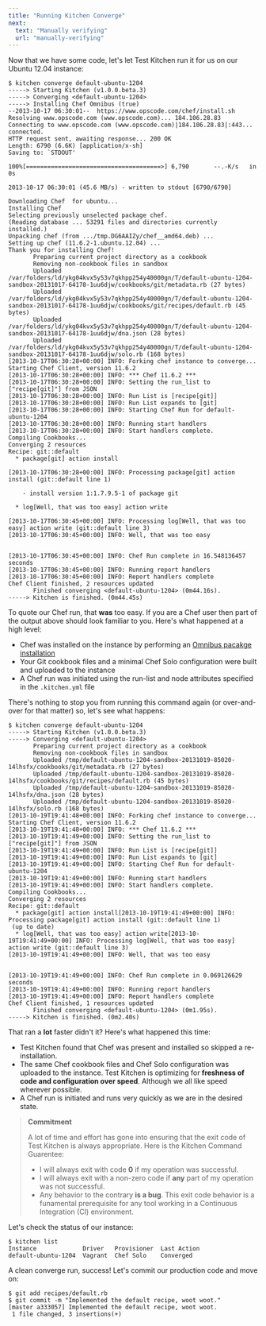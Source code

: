 ```yaml
---
title: "Running Kitchen Converge"
next:
  text: "Manually verifying"
  url: "manually-verifying"
---
```


Now that we have some code, let's let Test Kitchen run it for us on our Ubuntu 12.04 instance:

~~~ 
$ kitchen converge default-ubuntu-1204
-----> Starting Kitchen (v1.0.0.beta.3)
-----> Converging <default-ubuntu-1204>
-----> Installing Chef Omnibus (true)
--2013-10-17 06:30:01--  https://www.opscode.com/chef/install.sh
Resolving www.opscode.com (www.opscode.com)... 184.106.28.83
Connecting to www.opscode.com (www.opscode.com)|184.106.28.83|:443... connected.
HTTP request sent, awaiting response... 200 OK
Length: 6790 (6.6K) [application/x-sh]
Saving to: `STDOUT'

100%[======================================>] 6,790       --.-K/s   in 0s

2013-10-17 06:30:01 (45.6 MB/s) - written to stdout [6790/6790]

Downloading Chef  for ubuntu...
Installing Chef
Selecting previously unselected package chef.
(Reading database ... 53291 files and directories currently installed.)
Unpacking chef (from .../tmp.DG6AAIZy/chef__amd64.deb) ...
Setting up chef (11.6.2-1.ubuntu.12.04) ...
Thank you for installing Chef!
       Preparing current project directory as a cookbook
       Removing non-cookbook files in sandbox
       Uploaded /var/folders/ld/ykg04kvx5y53v7qkhpp254y40000gn/T/default-ubuntu-1204-sandbox-20131017-64178-1uu6djw/cookbooks/git/metadata.rb (27 bytes)
       Uploaded /var/folders/ld/ykg04kvx5y53v7qkhpp254y40000gn/T/default-ubuntu-1204-sandbox-20131017-64178-1uu6djw/cookbooks/git/recipes/default.rb (45 bytes)
       Uploaded /var/folders/ld/ykg04kvx5y53v7qkhpp254y40000gn/T/default-ubuntu-1204-sandbox-20131017-64178-1uu6djw/dna.json (28 bytes)
       Uploaded /var/folders/ld/ykg04kvx5y53v7qkhpp254y40000gn/T/default-ubuntu-1204-sandbox-20131017-64178-1uu6djw/solo.rb (168 bytes)
[2013-10-17T06:30:28+00:00] INFO: Forking chef instance to converge...
Starting Chef Client, version 11.6.2
[2013-10-17T06:30:28+00:00] INFO: *** Chef 11.6.2 ***
[2013-10-17T06:30:28+00:00] INFO: Setting the run_list to ["recipe[git]"] from JSON
[2013-10-17T06:30:28+00:00] INFO: Run List is [recipe[git]]
[2013-10-17T06:30:28+00:00] INFO: Run List expands to [git]
[2013-10-17T06:30:28+00:00] INFO: Starting Chef Run for default-ubuntu-1204
[2013-10-17T06:30:28+00:00] INFO: Running start handlers
[2013-10-17T06:30:28+00:00] INFO: Start handlers complete.
Compiling Cookbooks...
Converging 2 resources
Recipe: git::default
  * package[git] action install

[2013-10-17T06:30:28+00:00] INFO: Processing package[git] action install (git::default line 1)

    - install version 1:1.7.9.5-1 of package git

  * log[Well, that was too easy] action write

[2013-10-17T06:30:45+00:00] INFO: Processing log[Well, that was too easy] action write (git::default line 3)
[2013-10-17T06:30:45+00:00] INFO: Well, that was too easy


[2013-10-17T06:30:45+00:00] INFO: Chef Run complete in 16.548136457 seconds
[2013-10-17T06:30:45+00:00] INFO: Running report handlers
[2013-10-17T06:30:45+00:00] INFO: Report handlers complete
Chef Client finished, 2 resources updated
       Finished converging <default-ubuntu-1204> (0m44.16s).
-----> Kitchen is finished. (0m44.45s)
~~~

To quote our Chef run, that **was** too easy. If you are a Chef user then part of the output above should look familiar to you. Here's what happened at a high level:

* Chef was installed on the instance by performing an [Omnibus pacakge installation](http://www.opscode.com/chef/install/)
* Your Git cookbook files and a minimal Chef Solo configuration were built and uploaded to the instance
* A Chef run was initiated using the run-list and node attributes specified in the `.kitchen.yml` file

There's nothing to stop you from running this command again (or over-and-over for that matter) so, let's see what happens:

~~~
$ kitchen converge default-ubuntu-1204
-----> Starting Kitchen (v1.0.0.beta.3)
-----> Converging <default-ubuntu-1204>
       Preparing current project directory as a cookbook
       Removing non-cookbook files in sandbox
       Uploaded /tmp/default-ubuntu-1204-sandbox-20131019-85020-14lhsfx/cookbooks/git/metadata.rb (27 bytes)
       Uploaded /tmp/default-ubuntu-1204-sandbox-20131019-85020-14lhsfx/cookbooks/git/recipes/default.rb (45 bytes)
       Uploaded /tmp/default-ubuntu-1204-sandbox-20131019-85020-14lhsfx/dna.json (28 bytes)
       Uploaded /tmp/default-ubuntu-1204-sandbox-20131019-85020-14lhsfx/solo.rb (168 bytes)
[2013-10-19T19:41:48+00:00] INFO: Forking chef instance to converge...
Starting Chef Client, version 11.6.2
[2013-10-19T19:41:48+00:00] INFO: *** Chef 11.6.2 ***
[2013-10-19T19:41:49+00:00] INFO: Setting the run_list to ["recipe[git]"] from JSON
[2013-10-19T19:41:49+00:00] INFO: Run List is [recipe[git]]
[2013-10-19T19:41:49+00:00] INFO: Run List expands to [git]
[2013-10-19T19:41:49+00:00] INFO: Starting Chef Run for default-ubuntu-1204
[2013-10-19T19:41:49+00:00] INFO: Running start handlers
[2013-10-19T19:41:49+00:00] INFO: Start handlers complete.
Compiling Cookbooks...
Converging 2 resources
Recipe: git::default
  * package[git] action install[2013-10-19T19:41:49+00:00] INFO: Processing package[git] action install (git::default line 1)
 (up to date)
  * log[Well, that was too easy] action write[2013-10-19T19:41:49+00:00] INFO: Processing log[Well, that was too easy] action write (git::default line 3)
[2013-10-19T19:41:49+00:00] INFO: Well, that was too easy


[2013-10-19T19:41:49+00:00] INFO: Chef Run complete in 0.069126629 seconds
[2013-10-19T19:41:49+00:00] INFO: Running report handlers
[2013-10-19T19:41:49+00:00] INFO: Report handlers complete
Chef Client finished, 1 resources updated
       Finished converging <default-ubuntu-1204> (0m1.95s).
-----> Kitchen is finished. (0m2.40s)
~~~

That ran a **lot** faster didn't it? Here's what happened this time:

* Test Kitchen found that Chef was present and installed so skipped a re-installation.
* The same Chef cookbook files and Chef Solo configuration was uploaded to the instance. Test Kitchen is optimizing for **freshness of code and configuration over speed**. Although we all like speed wherever possible.
* A Chef run is initiated and runs very quickly as we are in the desired state.

> **Commitment**  
>
> A lot of time and effort has gone into ensuring that the exit code of Test Kitchen is always appropriate. Here is the Kitchen Command Guarentee: 
> 
> * I will always exit with code **0** if my operation was successful.
> * I will always exit with a non-zero code if **any** part of my operation was not successful.
> * Any behavior to the contrary **is a bug**.
> This exit code behavior is a funamental prerequisite for any tool working in a Continuous Integration (CI) environment.
 

Let's check the status of our instance:

~~~
$ kitchen list
Instance             Driver   Provisioner  Last Action
default-ubuntu-1204  Vagrant  Chef Solo    Converged
~~~

A clean converge run, success! Let's commit our production code and move on:

~~~
$ git add recipes/default.rb
$ git commit -m "Implemented the default recipe, woot woot."
[master a333057] Implemented the default recipe, woot woot.
 1 file changed, 3 insertions(+)
~~~
